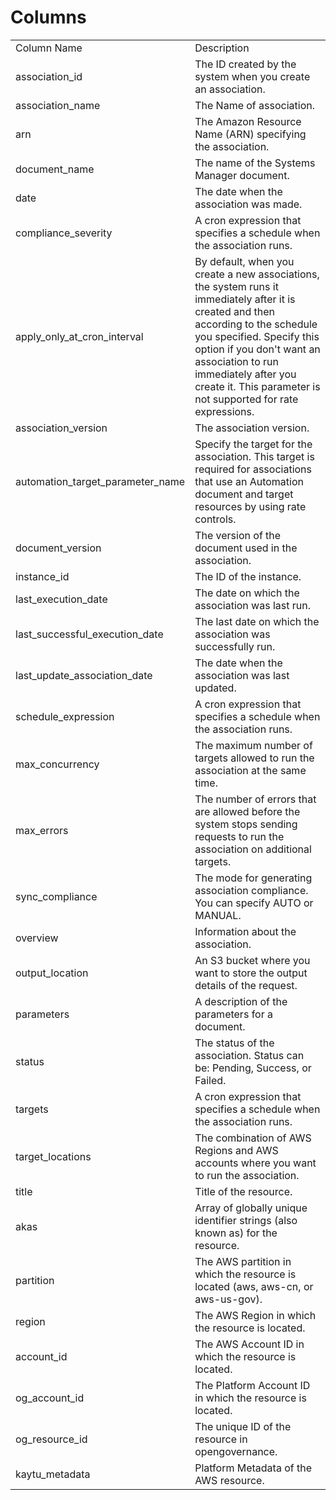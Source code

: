 # Columns  

<table>
	<tr><td>Column Name</td><td>Description</td></tr>
	<tr><td>association_id</td><td>The ID created by the system when you create an association.</td></tr>
	<tr><td>association_name</td><td>The Name of association.</td></tr>
	<tr><td>arn</td><td>The Amazon Resource Name (ARN) specifying the association.</td></tr>
	<tr><td>document_name</td><td>The name of the Systems Manager document.</td></tr>
	<tr><td>date</td><td>The date when the association was made.</td></tr>
	<tr><td>compliance_severity</td><td>A cron expression that specifies a schedule when the association runs.</td></tr>
	<tr><td>apply_only_at_cron_interval</td><td>By default, when you create a new associations, the system runs it immediately after it is created and then according to the schedule you specified. Specify this option if you don&#39;t want an association to run immediately after you create it. This parameter is not supported for rate expressions.</td></tr>
	<tr><td>association_version</td><td>The association version.</td></tr>
	<tr><td>automation_target_parameter_name</td><td>Specify the target for the association. This target is required for associations that use an Automation document and target resources by using rate controls.</td></tr>
	<tr><td>document_version</td><td>The version of the document used in the association.</td></tr>
	<tr><td>instance_id</td><td>The ID of the instance.</td></tr>
	<tr><td>last_execution_date</td><td>The date on which the association was last run.</td></tr>
	<tr><td>last_successful_execution_date</td><td>The last date on which the association was successfully run.</td></tr>
	<tr><td>last_update_association_date</td><td>The date when the association was last updated.</td></tr>
	<tr><td>schedule_expression</td><td>A cron expression that specifies a schedule when the association runs.</td></tr>
	<tr><td>max_concurrency</td><td>The maximum number of targets allowed to run the association at the same time.</td></tr>
	<tr><td>max_errors</td><td>The number of errors that are allowed before the system stops sending requests to run the association on additional targets.</td></tr>
	<tr><td>sync_compliance</td><td>The mode for generating association compliance. You can specify AUTO or MANUAL.</td></tr>
	<tr><td>overview</td><td>Information about the association.</td></tr>
	<tr><td>output_location</td><td>An S3 bucket where you want to store the output details of the request.</td></tr>
	<tr><td>parameters</td><td>A description of the parameters for a document.</td></tr>
	<tr><td>status</td><td>The status of the association. Status can be: Pending, Success, or Failed.</td></tr>
	<tr><td>targets</td><td>A cron expression that specifies a schedule when the association runs.</td></tr>
	<tr><td>target_locations</td><td>The combination of AWS Regions and AWS accounts where you want to run the association.</td></tr>
	<tr><td>title</td><td>Title of the resource.</td></tr>
	<tr><td>akas</td><td>Array of globally unique identifier strings (also known as) for the resource.</td></tr>
	<tr><td>partition</td><td>The AWS partition in which the resource is located (aws, aws-cn, or aws-us-gov).</td></tr>
	<tr><td>region</td><td>The AWS Region in which the resource is located.</td></tr>
	<tr><td>account_id</td><td>The AWS Account ID in which the resource is located.</td></tr>
	<tr><td>og_account_id</td><td>The Platform Account ID in which the resource is located.</td></tr>
	<tr><td>og_resource_id</td><td>The unique ID of the resource in opengovernance.</td></tr>
	<tr><td>kaytu_metadata</td><td>Platform Metadata of the AWS resource.</td></tr>
</table>